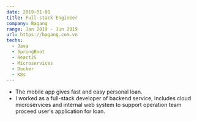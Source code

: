 ```yaml
---
date: 2019-01-01
title: Full-stack Engineer
company: Bagang
range: Jan 2019 - Jun 2019
url: https://bagang.com.vn
techs:
  - Java
  - SpringBoot
  - ReactJS
  - Microservices
  - Docker
  - K8s
---
```


- The mobile app gives fast and easy personal loan.
- I worked as a full-stack developer of backend service, includes cloud microservices and internal web system to support operation team proceed user's application for loan.
